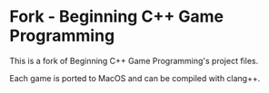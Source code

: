 # Fork - Beginning C++ Game Programming

This is a fork of Beginning C++ Game Programming's project files.

Each game is ported to MacOS and can be compiled with clang++.